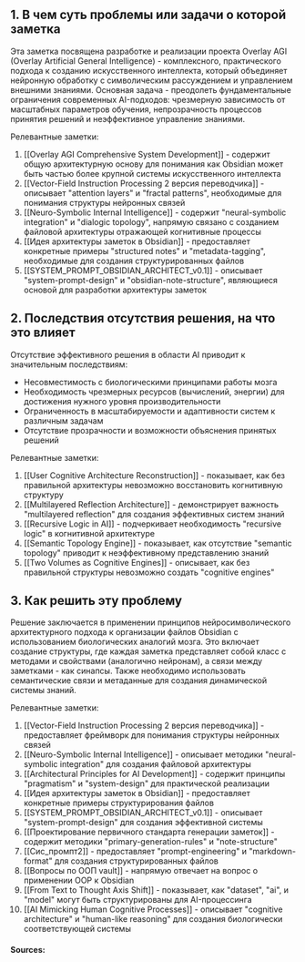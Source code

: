 

## 1. В чем суть проблемы или задачи о которой заметка

Эта заметка посвящена разработке и реализации проекта Overlay AGI (Overlay Artificial General Intelligence) - комплексного, практического подхода к созданию искусственного интеллекта, который объединяет нейронную обработку с символическим рассуждением и управлением внешними знаниями. Основная задача - преодолеть фундаментальные ограничения современных AI-подходов: чрезмерную зависимость от масштабных параметров обучения, непрозрачность процессов принятия решений и неэффективное управление знаниями.

Релевантные заметки:
1. [[Overlay AGI Comprehensive System Development]] - содержит общую архитектурную основу для понимания как Obsidian может быть частью более крупной системы искусственного интеллекта
2. [[Vector-Field Instruction Processing 2 версия переводчика]] - описывает "attention layers" и "fractal patterns", необходимые для понимания структуры нейронных связей  
3. [[Neuro-Symbolic Internal Intelligence]] - содержит "neural-symbolic integration" и "dialogic topology", напрямую связано с созданием файловой архитектуры отражающей когнитивные процессы
4. [[Идея архитектуры заметок в Obsidian]] - предоставляет конкретные примеры "structured notes" и "metadata-tagging", необходимые для создания структурированных файлов  
5. [[SYSTEM_PROMPT_OBSIDIAN_ARCHITECT_v0.1]] - описывает "system-prompt-design" и "obsidian-note-structure", являющиеся основой для разработки архитектуры заметок

## 2. Последствия отсутствия решения, на что это влияет

Отсутствие эффективного решения в области AI приводит к значительным последствиям: 
- Несовместимость с биологическими принципами работы мозга
- Необходимость чрезмерных ресурсов (вычислений, энергии) для достижения нужного уровня производительности  
- Ограниченность в масштабируемости и адаптивности систем к различным задачам
- Отсутствие прозрачности и возможности объяснения принятых решений

Релевантные заметки:
1. [[User Cognitive Architecture Reconstruction]] - показывает, как без правильной архитектуры невозможно восстановить когнитивную структуру
2. [[Multilayered Reflection Architecture]] - демонстрирует важность "multilayered reflection" для создания эффективных систем знаний  
3. [[Recursive Logic in AI]] - подчеркивает необходимость "recursive logic" в когнитивной архитектуре
4. [[Semantic Topology Engine]] - показывает, как отсутствие "semantic topology" приводит к неэффективному представлению знаний  
5. [[Two Volumes as Cognitive Engines]] - описывает, как без правильной структуры невозможно создать "cognitive engines"

## 3. Как решить эту проблему

Решение заключается в применении принципов нейросимволического архитектурного подхода к организации файлов Obsidian с использованием биологических аналогий мозга. Это включает создание структуры, где каждая заметка представляет собой класс с методами и свойствами (аналогично нейронам), а связи между заметками - как синапсы. Также необходимо использовать семантические связи и метаданные для создания динамической системы знаний.

Релевантные заметки:
1. [[Vector-Field Instruction Processing 2 версия переводчика]] - предоставляет фреймворк для понимания структуры нейронных связей
2. [[Neuro-Symbolic Internal Intelligence]] - описывает методики "neural-symbolic integration" для создания файловой архитектуры  
3. [[Architectural Principles for AI Development]] - содержит принципы "pragmatism" и "system-design" для практической реализации
4. [[Идея архитектуры заметок в Obsidian]] - предоставляет конкретные примеры структурирования файлов  
5. [[SYSTEM_PROMPT_OBSIDIAN_ARCHITECT_v0.1]] - описывает "system-prompt-design" для создания эффективной системы
6. [[Проектирование первичного стандарта генерации заметок]] - содержит методики "primary-generation-rules" и "note-structure"
7. [[Сис_промпт2]] - предоставляет "prompt-engineering" и "markdown-format" для создания структурированных файлов  
8. [[Вопросы по ООП vault]] - напрямую отвечает на вопрос о применении OOP к Obsidian
9. [[From Text to Thought Axis Shift]] - показывает, как "dataset", "ai", и "model" могут быть структурированы для AI-процессинга  
10. [[AI Mimicking Human Cognitive Processes]] - описывает "cognitive architecture" и "human-like reasoning" для создания биологически соответствующей системы

#### Sources:

[^1]: [[Hidden Micro-Architecture Overview]]
[^2]: [[Thoughts on Integrated Neuro-Symbolic Architecture]]
[^3]: [[Artificial General Intelligence Development]]
[^4]: [[Comprehensive System Development]]
[^5]: [[2 часа обзор проекта]]
[^6]: [[Overlay AGI Comprehensive System Development]]
[^7]: [[Vector-Field Instruction Processing 2 версия переводчика]]
[^8]: [[cognee]]
[^9]: [[Limits of Overlay AGI in LLM Architectures]]
[^10]: [[Overlay AGI Limitations and Simulation Depth]]